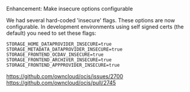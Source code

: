 Enhancement: Make insecure options configurable

We had several hard-coded 'insecure' flags. These options are now configurable. In development environments using self signed certs (the default) you need to set these flags:

```
STORAGE_HOME_DATAPROVIDER_INSECURE=true
STORAGE_METADATA_DATAPROVIDER_INSECURE=true
STORAGE_FRONTEND_OCDAV_INSECURE=true
STORAGE_FRONTEND_ARCHIVER_INSECURE=true
STORAGE_FRONTEND_APPPROVIDER_INSECURE=true
```

https://github.com/owncloud/ocis/issues/2700
https://github.com/owncloud/ocis/pull/2745
